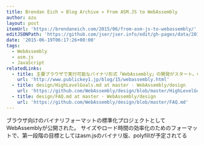 ```yaml
---
title: Brendan Eich » Blog Archive » From ASM.JS to WebAssembly
author: azu
layout: post
itemUrl: 'https://brendaneich.com/2015/06/from-asm-js-to-webassembly/'
editJSONPath: 'https://github.com/jser/jser.info/edit/gh-pages/data/2015/06/index.json'
date: '2015-06-19T06:17:26+00:00'
tags:
  - WebAssembly
  - asm.js
  - JavaScript
relatedLinks:
  - title: 主要ブラウザで実行可能なバイナリ形式「WebAssembly」の開発がスタート。Chrome、WebKit、Firefox、Microsoft Edge、LLVM、Unityらがサポートを相次いで表明 － Publickey
    url: 'http://www.publickey1.jp/blog/15/webassembly.html'
  - title: design/HighLevelGoals.md at master · WebAssembly/design
    url: 'https://github.com/WebAssembly/design/blob/master/HighLevelGoals.md'
  - title: design/FAQ.md at master · WebAssembly/design
    url: 'https://github.com/WebAssembly/design/blob/master/FAQ.md'
---
```

ブラウザ向けのバイナリフォーマットの標準化プロジェクトとして WebAssemblyが公開された。 サイズやロード時間の効率化のためのフォーマットで、第一段階の目標としてはasm.jsのバイナリ版、polyfillが予定されてる
